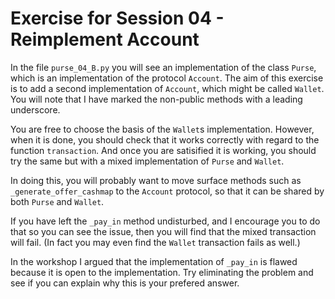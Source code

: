 # Exercise for Session 04 - Reimplement Account

In the file `purse_04_B.py` you will see an implementation of the class
`Purse`, which is an implementation of the protocol `Account`. The aim
of this exercise is to add a second implementation of `Account`, which
might be called `Wallet`. You will note that I have marked the non-public
methods with a leading underscore.

You are free to choose the basis of the `Wallet`s implementation. However,
when it is done, you should check that it works correctly with regard to the 
function `transaction`. And once you are satisified it is working, you should
try the same but with a mixed implementation of `Purse` and `Wallet`.

In doing this, you will probably want to move surface methods such as
`_generate_offer_cashmap` to the `Account` protocol, so that it can be
shared by both `Purse` and `Wallet`.

If you have left the `_pay_in` method undisturbed, and I encourage you to
do that so you can see the issue, then you will find that the mixed 
transaction will fail. (In fact you may even find the `Wallet` transaction
fails as well.) 

In the workshop I argued that the implementation of `_pay_in` is flawed 
because it is open to the implementation. Try eliminating the problem and
see if you can explain why this is your prefered answer.
